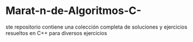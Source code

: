 # Marat-n-de-Algoritmos-C-
ste repositorio contiene una colección completa de soluciones y ejercicios resueltos en C++ para diversos ejercicios
